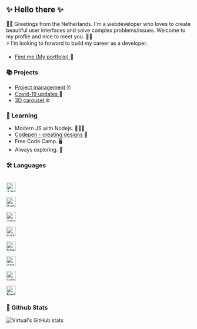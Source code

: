 ## ✨ Hello there ✨
🖖🏻  Greetings from the Netherlands. I'm a webdeveloper who loves to create beautiful user interfaces and solve complex problems/issues. Welcome to my profile and nice to meet you. 🖖🏻 
<br />
 ⚡ I’m looking to forward to build my career as a developer.
- [Find me (My portfolio) ](https://my-react-portfolio.netlify.app/)🥷

### 📚 Projects
- [Project management ](https://track-your-project.netlify.app/)⏰
- [Covid-19 updates ](https://covid-19-updates.netlify.app/)🦠
- [3D carousel ](https://html-image-carousel.netlify.app/)⚙️

### 🌈  Learning
- Modern JS with Nodejs. 👨🏻‍💻
- [Codepen - creating designs ](https://codepen.io/SubashAnimations)📲
- Free Code Camp. 🖥
- Always exploring. 🔭

### 🛠 Languages
[<code>
<img alt="javascript" width="26px" src="https://img.icons8.com/color/240/000000/javascript.png" />
</code>](https://developer.mozilla.org/en-US/docs/Web/JavaScript)
[<code>
<img alt="typescript" width="26px" src="https://img.icons8.com/color/240/000000/typescript.png">
</code>](https://www.typescriptlang.org/)
[<code>
<img alt="react" width="26px" src="https://img.icons8.com/color/240/000000/react-native.png" />
</code>](https://reactjs.org/)
[<code>
<img alt="python" width="26px" src="https://img.icons8.com/color/240/000000/python.png">
</code>](https://www.python.org/)
[<code>
<img alt="html5" width="26px" src="https://img.icons8.com/color/240/000000/html-5.png">
</code>](https://developer.mozilla.org/en-US/docs/Web/HTML)
[<code>
<img alt="css3" width="26px" src="https://img.icons8.com/color/240/000000/css3.png">
</code>](https://developer.mozilla.org/en-US/docs/Web/CSS)
[<code>
<img alt="vue" width="26px" src="https://img.icons8.com/color/240/000000/vue-js.png"/>
</code>](https://vuejs.org/)
[<code>
<img alt="Node.js" width="26px" src="https://img.icons8.com/color/240/000000/nodejs.png">
</code>](https://nodejs.org/en/)

### 💫 Github Stats
![Virtual's GitHub stats](https://github-readme-stats.vercel.app/api?username=SubashPradhan&show_icons=true&hide_border=true&count_private=true&include_all_commits=true&theme=radical)

<!--
**SubashPradhan/subashPradhan** is a ✨ _special_ ✨ repository because its `README.md` (this file) appears on your GitHub profile.

Here are some ideas to get you started:

- 🔭 I’m currently working on ...
- 🌱 I’m currently learning ...
- 👯 I’m looking to collaborate on ...
- 🤔 I’m looking for help with ...
- 💬 Ask me about ...
- 📫 How to reach me: ...
- 😄 Pronouns: ...
- ⚡ Fun fact: ...
-->
